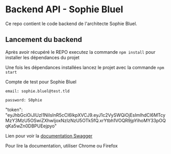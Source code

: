 # Backend API - Sophie Bluel

Ce repo contient le code backend de l'architecte Sophie Bluel. 

## Lancement du backend

Après avoir récupéré le REPO executez la commande `npm install` pour installer les dépendances du projet

Une fois les dépendances installées lancez le projet avec la commande `npm start`

Compte de test pour Sophie Bluel

```
email: sophie.bluel@test.tld

password: S0phie 
```

"token": "eyJhbGciOiJIUzI1NiIsInR5cCI6IkpXVCJ9.eyJ1c2VySWQiOjEsImlhdCI6MTcyMzY3MzU5OSwiZXhwIjoxNzIzNzU5OTk5fQ.xrYtbh1VOQR9jpYihoMY33pOQqKa5wZn0DBPUEejpyo"

Lien pour voir la
[documentation Swagger](http://localhost:5678/api-docs/)

Pour lire la documentation, utiliser Chrome ou Firefox
